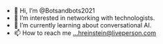- 👋 Hi, I’m @Botsandbots2021
- 👀 I’m interested in networking with technologists.
- 🌱 I’m currently learning about conversational AI.
- 📫 How to reach me ...hreinstein@liveperson.com

<!---
Botsandbots2021/Botsandbots2021 is a ✨ special ✨ repository because its `README.md` (this file) appears on your GitHub profile.
You can click the Preview link to take a look at your changes.
--->
